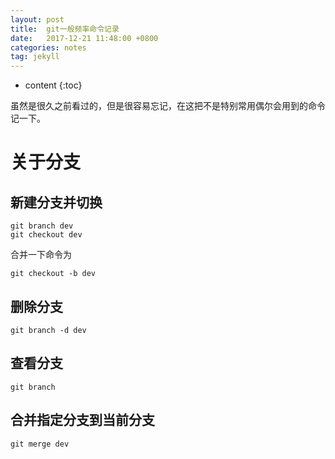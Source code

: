 ```yaml
---
layout: post
title:  git一般频率命令记录
date:   2017-12-21 11:48:00 +0800
categories: notes
tag: jekyll
---
```


* content
{:toc}


虽然是很久之前看过的，但是很容易忘记，在这把不是特别常用偶尔会用到的命令记一下。
# 关于分支
## 新建分支并切换
```
git branch dev
git checkout dev
```
合并一下命令为
```
git checkout -b dev
```
## 删除分支
```
git branch -d dev
```
## 查看分支
```
git branch
```
## 合并指定分支到当前分支
```
git merge dev
```
